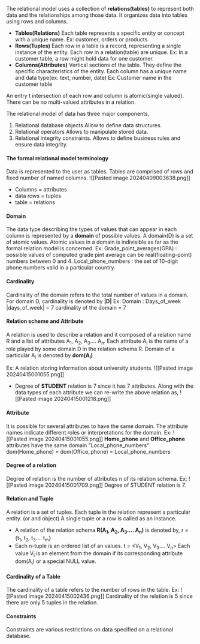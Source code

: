 The relational model uses a collection of **relations(tables)** to represent both data and the relationships among those data.
It organizes data into tables using rows and columns.
- **Tables(Relations)**
	Each table represents a specific entity or concept with a unique name. 
	Ex: customer, orders or products. 
- **Rows(Tuples)**
	Each row in a table is a record, representing a single instance of the entity. 
	Each row in a relation(table) are unique.
	Ex: In a customer table, a row might hold data for one customer. 
- **Columns(Attributes)**
	Vertical sections of the table. 
	They define the specific characteristics of the entity. Each column has a unique name and data type(ex: text, number, date)
	Ex: Customer name in the customer table

An entry t intersection of each row and column is atomic(single valued). There can be no multi-valued attributes in a relation.

The relational model of data has three major components,
1. Relational database objects
	Allow to define data structures.
2. Relational operators
	Allows to manipulate stored data.
3. Relational integrity constraints.
	Allows to define business rules and ensure data integrity. 

#### The formal relational model terminology
Data is represented to the user as tables. Tables are comprised of rows and fixed number of named columns.
![[Pasted image 20240409003638.png]]
- Columns = attributes
- data rows = tuples 
- table = relations

#### Domain
The data type describing the types of values that can appear in each column is represented by a **domain** of possible values. 
A domain(D) is a set of atomic values. Atomic values in a domain is indivisible as far as the formal relation model is concerned. 
Ex: 
	Grade_point_averages(GPA) : possible values of computed grade pint average can be real(floating-point) numbers between 0 and 4.
	Local_phone_numbers : the set of 10-digit phone numbers valid in a particular country. 
#### Cardinality
Cardinality of the domain refers to the total number of values in a domain. 
For domain D, cardinality is denoted by **|D|**
Ex:
	Domain : Days_of_week
	|days_of_week| = 7
	cardinality of the domain = 7
#### Relation scheme and Attribute
A relation is used to describe a relation and it composed of a relation name R and a list of attributes A<sub>1</sub>, A<sub>2</sub>, A<sub>3</sub>.... A<sub>n</sub>.
Each attribute A<sub>i</sub> is the name of a role played by some domain D in the relation schema R.
Domain of a particular A<sub>i</sub> is denoted by **dom(A<sub>i</sub>)**

Ex: A relation storing information about university students. 
![[Pasted image 20240415001055.png]]
- Degree of **STUDENT** relation is 7 since it has 7 attributes. 
Along with the data types of each attribute we can re-write the above relation as,
![[Pasted image 20240415001218.png]]
#### Attribute
It is possible for several attributes to have the same domain. The attribute names indicate different roles or interpretations for the domain. 
Ex:
![[Pasted image 20240415001055.png]]
**Home_phone** and **Office_phone** attributes have the same domain "Local_phone_numbers"
	dom(Home_phone) = dom(Office_phone) = Local_phone_numbers
#### Degree of a relation
Degree of relation is the number of attributes n of its relation schema. 
Ex:
![[Pasted image 20240415001709.png]]
Degree of STUDENT relation is 7.
#### Relation and Tuple
A relation is a set of tuples. Each tuple in the relation represent a particular entity. (or and object)
A single tuple or a row is called as an instance. 
- A relation of the relation schema **R(A<sub>1</sub>, A<sub>2</sub>, A<sub>3</sub>.... A<sub>n</sub>)** is denoted by,
	r = {t<sub>1</sub>, t<sub>2</sub>, t<sub>3</sub>.... t<sub>m</sub>}
- Each n-tuple is an ordered list of an values.
	t = <V<sub>1</sub>, V<sub>2</sub>, V<sub>3</sub>.... V<sub>n</sub>>
	Each value V<sub>i</sub> is an element from the domain if its corresponding attribute dom(A<sub>i</sub>) or a special NULL value.
#### Cardinality of a Table
The cardinality of a table refers to the number of rows in the table.
Ex:
![[Pasted image 20240415002436.png]]
Cardinality of the relation is 5 since there are only 5 tuples in the relation. 
#### Constraints
Constraints are various restrictions on data specified on a relational database.